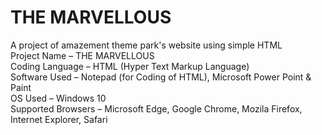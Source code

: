 # THE MARVELLOUS
A project of amazement theme park's website using simple HTML
<br> 	Project Name – THE MARVELLOUS 
<br> 	Coding Language – HTML (Hyper Text Markup Language) 
<br> 	Software Used – Notepad (for Coding of HTML), Microsoft Power Point & Paint
<br> 	OS Used – Windows 10
<br> 	Supported Browsers – Microsoft Edge, Google Chrome, Mozila Firefox, Internet Explorer, Safari
